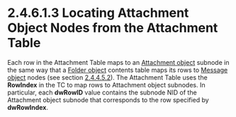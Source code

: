<html dir="LTR" xmlns:mshelp="http://msdn.microsoft.com/mshelp" xmlns:ddue="http://ddue.schemas.microsoft.com/authoring/2003/5" xmlns:xlink="http://www.w3.org/1999/xlink" xmlns:tool="http://www.microsoft.com/tooltip">
    <head>
        <meta http-equiv="Content-Type" content="text/html; CHARSET=utf-8"></meta>
        <meta name="save" content="history"></meta>
        <title>2.4.6.1.3 Locating Attachment Object Nodes from the Attachment Table</title>
        <xml>
            <mshelp:toctitle title="2.4.6.1.3 Locating Attachment Object Nodes from the Attachment Table"></mshelp:toctitle>
            <mshelp:rltitle title="[MS-PST]: Locating Attachment Object Nodes from the Attachment Table"></mshelp:rltitle>
            <mshelp:keyword index="A" term="fd3a33fe-6425-4f5f-8db2-c432e09782cc"></mshelp:keyword>
            <mshelp:attr name="DCSext.ContentType" value="open specification"></mshelp:attr>
            <mshelp:attr name="AssetID" value="fd3a33fe-6425-4f5f-8db2-c432e09782cc"></mshelp:attr>
            <mshelp:attr name="TopicType" value="kbRef"></mshelp:attr>
            <mshelp:attr name="DCSext.Title" value="[MS-PST]: Locating Attachment Object Nodes from the Attachment Table" />
        </xml>
    </head>
    <body>
        <div id="header">
            <h1 class="heading">2.4.6.1.3 Locating Attachment Object Nodes from the Attachment Table</h1>
        </div>
        <div id="mainSection">
            <div id="mainBody">
                <div id="allHistory" class="saveHistory"></div>
                <div id="sectionSection0" class="section" name="collapseableSection">
                    

<p>Each row in the Attachment Table maps to an <a href="08220cc9-69b1-4072-a2e7-2a0ff201d505.html#gt_6ab4cacc-0e1a-4843-b9e5-4f1fee5a695a">Attachment object</a> subnode
in the same way that a <a href="08220cc9-69b1-4072-a2e7-2a0ff201d505.html#gt_0682daa7-c1b8-419b-8a32-6048833d0b72">Folder
object</a> contents table maps its rows to <a href="08220cc9-69b1-4072-a2e7-2a0ff201d505.html#gt_b6c15d0c-d992-421d-ba96-99d3b63894cf">Message object</a> nodes (see
section <a href="5a8713b7-efa5-4f6c-aba7-5de42731e00f.html">2.4.4.5.2</a>). The
Attachment Table uses the <b>RowIndex</b> in the TC to map rows to Attachment
object subnodes. In particular, each <b>dwRowID</b> value contains the subnode
NID of the Attachment object subnode that corresponds to the row specified by <b>dwRowIndex</b>.</p>
                </div>
            </div>
        </div>
    </body>
</html>